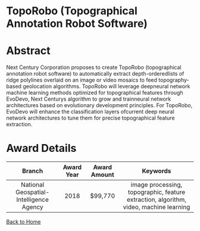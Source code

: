 
TopoRobo (Topographical Annotation Robot Software)
==================================================

# Abstract


Next Century Corporation proposes to create TopoRobo (topographical annotation robot software) to automatically extract depth-orderedlists of ridge polylines overlaid on an image or video mosaics to feed topography-based geolocation algorithms. TopoRobo will leverage deepneural network machine learning methods optimized for topographical features through EvoDevo, Next Centurys algorithm to grow and trainneural network architectures based on evolutionary development principles. For TopoRobo, EvoDevo will enhance the classification layers ofcurrent deep neural network architectures to tune them for precise topographical feature extraction.  

# Award Details

|Branch|Award Year|Award Amount|Keywords|
| :---: | :---: | :---: | :---: |
|National Geospatial-Intelligence Agency|2018|$99,770|image processing, topographic, feature extraction, algorithm, video, machine learning|
  
  


[Back to Home](https://github.com/chrischow/dod_sbir_awards/Reports/JH/#2253)